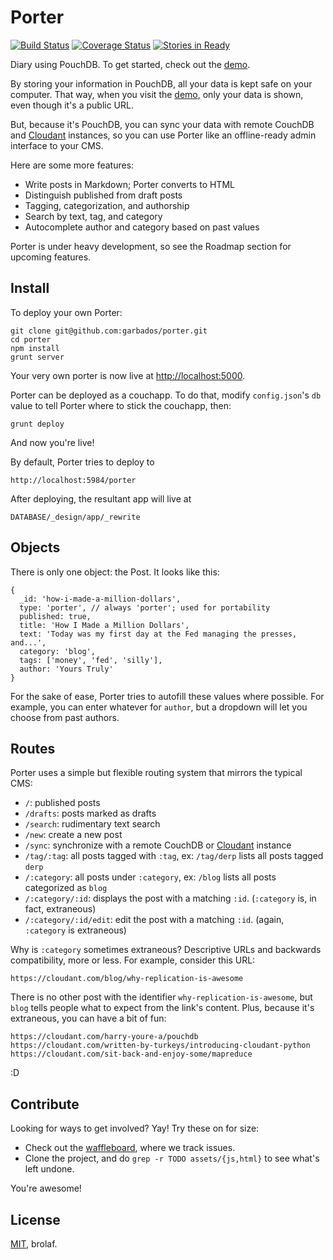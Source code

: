 # Porter

[![Build Status](https://travis-ci.org/garbados/porter.png?branch=master)](https://travis-ci.org/garbados/porter)
[![Coverage Status](https://coveralls.io/repos/garbados/porter/badge.png?branch=master)](https://coveralls.io/r/garbados/porter?branch=master)
[![Stories in Ready](https://badge.waffle.io/garbados/porter.png?label=ready)](http://waffle.io/garbados/porter)

[demo]: http://porter.maxthayer.org
[peerpouch]: https://github.com/natevw/PeerPouch
[pouchsearch]: https://github.com/pouchdb/pouchdb-search
[cloudant]: https://cloudant.com
[mit]: http://opensource.org/licenses/MIT

Diary using PouchDB. To get started, check out the [demo][demo].

By storing your information in PouchDB, all your data is kept safe on your computer. That way, when you visit the [demo][demo], only your data is shown, even though it's a public URL.

But, because it's PouchDB, you can sync your data with remote CouchDB and [Cloudant][cloudant] instances, so you can use Porter like an offline-ready admin interface to your CMS.

Here are some more features:

* Write posts in Markdown; Porter converts to HTML
* Distinguish published from draft posts
* Tagging, categorization, and authorship
* Search by text, tag, and category
* Autocomplete author and category based on past values

Porter is under heavy development, so see the Roadmap section for upcoming features.

## Install

To deploy your own Porter:

    git clone git@github.com:garbados/porter.git
    cd porter
    npm install
    grunt server

Your very own porter is now live at <http://localhost:5000>.

Porter can be deployed as a couchapp. To do that, modify `config.json`'s `db` value to tell Porter where to stick the couchapp, then:

    grunt deploy

And now you're live! 

By default, Porter tries to deploy to

    http://localhost:5984/porter

After deploying, the resultant app will live at

    DATABASE/_design/app/_rewrite

## Objects

There is only one object: the Post. It looks like this:

    {
      _id: 'how-i-made-a-million-dollars',
      type: 'porter', // always 'porter'; used for portability
      published: true,
      title: 'How I Made a Million Dollars',
      text: 'Today was my first day at the Fed managing the presses, and...',
      category: 'blog',
      tags: ['money', 'fed', 'silly'],
      author: 'Yours Truly'
    }

For the sake of ease, Porter tries to autofill these values where possible. For example, you can enter whatever for `author`, but a dropdown will let you choose from past authors.

## Routes

Porter uses a simple but flexible routing system that mirrors the typical CMS:

* `/`: published posts
* `/drafts`: posts marked as drafts
* `/search`: rudimentary text search
* `/new`: create a new post
* `/sync`: synchronize with a remote CouchDB or [Cloudant][cloudant] instance
* `/tag/:tag`: all posts tagged with `:tag`, ex: `/tag/derp` lists all posts tagged `derp`
* `/:category`: all posts under `:category`, ex: `/blog` lists all posts categorized as `blog`
* `/:category/:id`: displays the post with a matching `:id`. (`:category` is, in fact, extraneous)
* `/:category/:id/edit`: edit the post with a matching `:id`. (again, `:category` is extraneous)

Why is `:category` sometimes extraneous? Descriptive URLs and backwards compatibility, more or less. For example, consider this URL:

    https://cloudant.com/blog/why-replication-is-awesome

There is no other post with the identifier `why-replication-is-awesome`, but `blog` tells people what to expect from the link's content. Plus, because it's extraneous, you can have a bit of fun:

    https://cloudant.com/harry-youre-a/pouchdb
    https://cloudant.com/written-by-turkeys/introducing-cloudant-python
    https://cloudant.com/sit-back-and-enjoy-some/mapreduce

:D

## Contribute

Looking for ways to get involved? Yay! Try these on for size:

* Check out the [waffleboard](https://waffle.io/garbados/porter), where we track issues.
* Clone the project, and do `grep -r TODO assets/{js,html}` to see what's left undone.

You're awesome!

## License

[MIT][mit], brolaf.